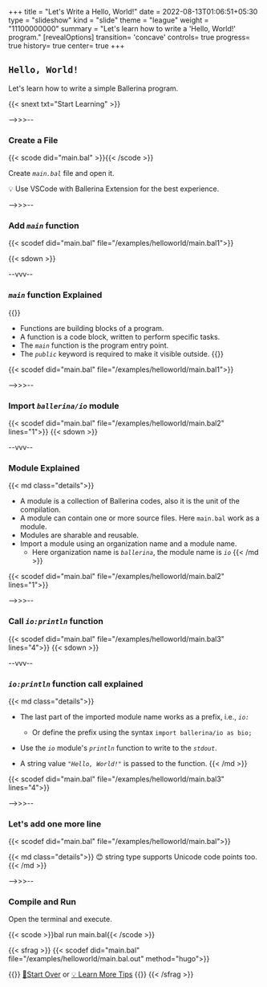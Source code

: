 +++
title = "Let's Write a Hello, World!"
date = 2022-08-13T01:06:51+05:30
type = "slideshow"
kind = "slide"
theme = "league"
weight = "11100000000"
summary = "Let's learn how to write a 'Hello, World!' program."
[revealOptions]
transition= 'concave'
controls= true
progress= true
history= true
center= true
+++

##  `Hello, World!`

Let's learn how to write a simple Ballerina program.

{{< snext txt="Start Learning" >}}

-->>>--

### Create a File

{{< scode did="main.bal" >}}{{< /scode >}}

Create *`main.bal`* file and open it.

<div class="details" >
💡 Use VSCode with Ballerina Extension for the best experience.  
</div>

  

-->>>--

### Add *`main`* function

{{< scodef did="main.bal" file="/examples/helloworld/main.bal1">}}

{{< sdown >}}

--vvv--

### *`main`* function Explained

{{<md class="details">}}
- Functions are building blocks of a program.
- A function is a code block, written to perform specific tasks.  
- The *`main`* function is the program entry point.
- The *`public`* keyword is required to make it visible outside.
{{</md >}}

{{< scodef did="main.bal" file="/examples/helloworld/main.bal1">}}
  
-->>>--

### Import *`ballerina/io`* module

{{< scodef did="main.bal" file="/examples/helloworld/main.bal2" lines="1">}}
{{< sdown >}}

--vvv--

### Module Explained

{{< md class="details">}}
- A module is a collection of Ballerina codes, also it is the unit of the compilation.
- A module can contain one or more source files. Here `main.bal` work as a module.
- Modules are sharable and reusable. 
- Import a module using an organization name and a module name.
  - Here organization name is *`ballerina`*, the module name is *`io`*
{{< /md >}}

{{< scodef did="main.bal" file="/examples/helloworld/main.bal2" lines="1">}}
  
-->>>--

### Call *`io:println`* function

{{< scodef did="main.bal" file="/examples/helloworld/main.bal3" lines="4">}}
{{< sdown >}}

--vvv--

### *`io:println`* function call explained

{{< md class="details">}}
- The last part of the imported module name works as a prefix, i.e., *`io:`*
  - Or define the prefix using the syntax `import ballerina/io as bio;`

- Use the *`io`* module's *`println`* function to write to the *`stdout`*.
- A string value *`"Hello, World!"`* is passed to the function.
{{< /md >}}

{{< scodef did="main.bal" file="/examples/helloworld/main.bal3" lines="4">}}

-->>>--

### Let's add one more line

{{< scodef did="main.bal" file="/examples/helloworld/main.bal">}}
  
{{< md class="details">}}
😊 string type supports Unicode code points too. 
{{< /md >}}

-->>>--

### Compile and Run

Open the terminal and execute.

{{< scode >}}bal run main.bal{{< /scode >}}

{{< sfrag >}}
{{< scodef did="main.bal" file="/examples/helloworld/main.bal.out" method="hugo">}}

{{<md class="details">}}
[🔁Start Over](#/0) or [💡 Learn More Tips](/)
{{</md>}}
{{< /sfrag >}}

